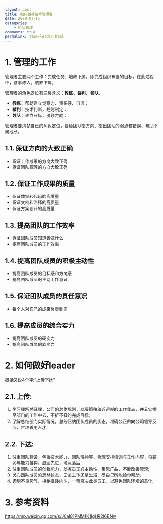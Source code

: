 ```yaml
---
layout: post
title: 如何做好技术管理者
date: 2020-07-15
categories:
    - 团队管理
comments: true
permalink: team-leader.html
---
```


# 1. 管理的工作

管理者主要两个工作：完成任务、培养下属。即完成组织布置的目标，在此过程中，借事修人，培养下属。

管理者的角色定位有三层含义：**教练、裁判、领队**。

- **教练**：帮助建立觉察力、责任感、自信；
- **裁判**：技术判断，规则制定；
- **领队**：建立目标，引领方向；

管理者要清楚自已的角色定位，要给团队指方向、指出团队的弱点和错误、帮助下属成长。

## 1.1.  保证方向的大致正确

- 保证工作成果的方向大致正确
- 保证团队管理的方向大致正确

## 1.2. 保证工作成果的质量

- 保证数据和代码的高质量
- 保证文档和注释的高质量
- 保证方案设计的高质量

## 1.3. 提高团队的工作效率

- 保证团队成员知道该做什么
- 提高团队成员的工作效率

## 1.4. 提高团队成员的积极主动性

- 提高团队成员的目标感和方向感
- 提高团队成员的主动工作意识

## 1.5. 保证团队成员的责任意识

- 每个人对自己的成果负责到底

## 1.6. 提高成员的综合实力

- 提高团队成员的硬实力
- 提高团队成员的软实力

# 2. 如何做好leader

概括来说4个字:“上传下达“
## 2.1. 上传:
1. 学习理解总经理，公司的总体规划，发展策略和近远期的工作重点，并且安排至部门的工作中去，不折不扣的完成目标;
2. 了解总结部门实际情况，总结归纳团队成员的状态，准确公正的向公司领导反应，合理善用人才;

## 2.2. 下达:
1. 注重团队建设，包括技术能力，团队精神等，合理安排培训与工作内容，将薪资与能力挂钩，鼓励先进，淘汰落后;
2. 注重团队成员的创新能力，发挥员工的主动性，集思广益，不断改善管理;
3. 关心团队成员的思想状态，无论工作还是生活，尽自己所能给你帮助;
4. 遏制不良风气，拒绝推诿内斗，一票否决此类员工，以避免团队环境的恶化;

# 3. 参考资料

https://mp.weixin.qq.com/s/JCal81PMMfK1lgHR2l6BNw

